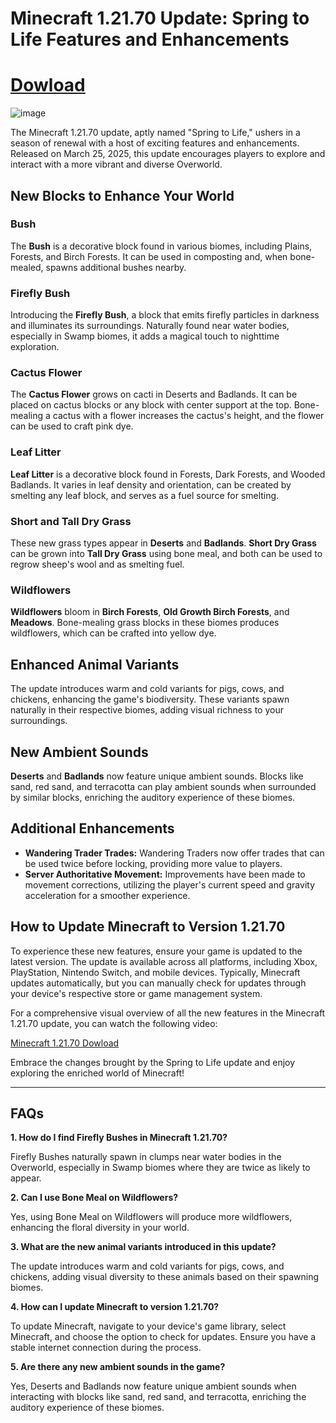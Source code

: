 # Minecraft 1.21.70 Update: Spring to Life Features and Enhancements
# [Dowload](https://th.yolohey.com/)

![image](https://github.com/user-attachments/assets/f6d3ceb6-8a7a-4807-9101-90dbd97d5be3)


The Minecraft 1.21.70 update, aptly named "Spring to Life," ushers in a season of renewal with a host of exciting features and enhancements. Released on March 25, 2025, this update encourages players to explore and interact with a more vibrant and diverse Overworld.

## New Blocks to Enhance Your World

### Bush
The **Bush** is a decorative block found in various biomes, including Plains, Forests, and Birch Forests. It can be used in composting and, when bone-mealed, spawns additional bushes nearby.

### Firefly Bush
Introducing the **Firefly Bush**, a block that emits firefly particles in darkness and illuminates its surroundings. Naturally found near water bodies, especially in Swamp biomes, it adds a magical touch to nighttime exploration.

### Cactus Flower
The **Cactus Flower** grows on cacti in Deserts and Badlands. It can be placed on cactus blocks or any block with center support at the top. Bone-mealing a cactus with a flower increases the cactus's height, and the flower can be used to craft pink dye.

### Leaf Litter
**Leaf Litter** is a decorative block found in Forests, Dark Forests, and Wooded Badlands. It varies in leaf density and orientation, can be created by smelting any leaf block, and serves as a fuel source for smelting.

### Short and Tall Dry Grass
These new grass types appear in **Deserts** and **Badlands**. **Short Dry Grass** can be grown into **Tall Dry Grass** using bone meal, and both can be used to regrow sheep's wool and as smelting fuel.

### Wildflowers
**Wildflowers** bloom in **Birch Forests**, **Old Growth Birch Forests**, and **Meadows**. Bone-mealing grass blocks in these biomes produces wildflowers, which can be crafted into yellow dye.

## Enhanced Animal Variants
The update introduces warm and cold variants for pigs, cows, and chickens, enhancing the game's biodiversity. These variants spawn naturally in their respective biomes, adding visual richness to your surroundings.

## New Ambient Sounds
**Deserts** and **Badlands** now feature unique ambient sounds. Blocks like sand, red sand, and terracotta can play ambient sounds when surrounded by similar blocks, enriching the auditory experience of these biomes.

## Additional Enhancements
- **Wandering Trader Trades:** Wandering Traders now offer trades that can be used twice before locking, providing more value to players.
- **Server Authoritative Movement:** Improvements have been made to movement corrections, utilizing the player's current speed and gravity acceleration for a smoother experience.

## How to Update Minecraft to Version 1.21.70
To experience these new features, ensure your game is updated to the latest version. The update is available across all platforms, including Xbox, PlayStation, Nintendo Switch, and mobile devices. Typically, Minecraft updates automatically, but you can manually check for updates through your device's respective store or game management system.

For a comprehensive visual overview of all the new features in the Minecraft 1.21.70 update, you can watch the following video:

[Minecraft 1.21.70 Dowload](https://th.yolohey.com/)

Embrace the changes brought by the Spring to Life update and enjoy exploring the enriched world of Minecraft!

---

## FAQs

**1. How do I find Firefly Bushes in Minecraft 1.21.70?**

Firefly Bushes naturally spawn in clumps near water bodies in the Overworld, especially in Swamp biomes where they are twice as likely to appear.

**2. Can I use Bone Meal on Wildflowers?**

Yes, using Bone Meal on Wildflowers will produce more wildflowers, enhancing the floral diversity in your world.

**3. What are the new animal variants introduced in this update?**

The update introduces warm and cold variants for pigs, cows, and chickens, adding visual diversity to these animals based on their spawning biomes.

**4. How can I update Minecraft to version 1.21.70?**

To update Minecraft, navigate to your device's game library, select Minecraft, and choose the option to check for updates. Ensure you have a stable internet connection during the process.

**5. Are there any new ambient sounds in the game?**

Yes, Deserts and Badlands now feature unique ambient sounds when interacting with blocks like sand, red sand, and terracotta, enriching the auditory experience of these biomes.

